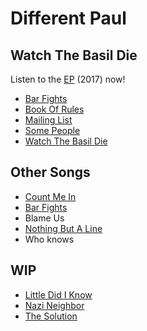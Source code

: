 # Different Paul

## Watch The Basil Die

Listen to the [EP](http://www.differentpaul.de/musik) (2017) now!

* [Bar Fights](Bar%20Fights.md)
* [Book Of Rules](Book%20Of%20Rules.md)
* [Mailing List](Mailing%20List.md)
* [Some People](Some%20People.md)
* [Watch The Basil Die](Watch%20The%20Basil%20Die.md)

## Other Songs

* [Count Me In](Count%20Me%20In.md)
* [Bar Fights](Bar%20Fights.md)
* Blame Us
* [Nothing But A Line](Nothing%20But%20A%20Line.md)
* Who knows

## WIP
* [Little Did I Know](Little%20Did%20I%20Know.md)
* [Nazi Neighbor](Nazi%20Neighbor.md)
* [The Solution](The%20Solution.md)

